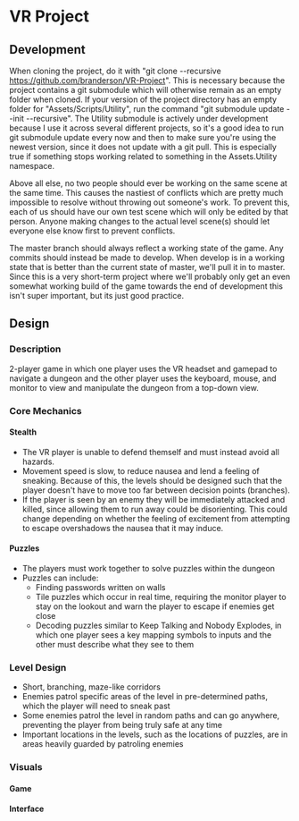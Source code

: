 # VR Project

## Development
When cloning the project, do it with "git clone --recursive https://github.com/branderson/VR-Project". This is necessary because the project contains a git submodule which will otherwise remain as an empty folder when cloned. If your version of the project directory has an empty folder for "Assets/Scripts/Utility", run the command "git submodule update --init --recursive". The Utility submodule is actively under development because I use it across several different projects, so it's a good idea to run git submodule update every now and then to make sure you're using the newest version, since it does not update with a git pull. This is especially true if something stops working related to something in the Assets.Utility namespace.

Above all else, no two people should ever be working on the same scene at the same time. This causes the nastiest of conflicts which are pretty much impossible to resolve without throwing out someone's work. To prevent this, each of us should have our own test scene which will only be edited by that person. Anyone making changes to the actual level scene(s) should let everyone else know first to prevent conflicts.

The master branch should always reflect a working state of the game. Any commits should instead be made to develop. When develop is in a working state that is better than the current state of master, we'll pull it in to master. Since this is a very short-term project where we'll probably only get an even somewhat working build of the game towards the end of development this isn't super important, but its just good practice.

## Design
### Description
2-player game in which one player uses the VR headset and gamepad to navigate a dungeon and the other player uses the keyboard, mouse, and monitor to view and manipulate the dungeon from a top-down view.

### Core Mechanics
#### Stealth
* The VR player is unable to defend themself and must instead avoid all hazards.
* Movement speed is slow, to reduce nausea and lend a feeling of sneaking. Because of this, the levels should be designed such that the player doesn't have to move too far between decision points (branches).
* If the player is seen by an enemy they will be immediately attacked and killed, since allowing them to run away could be disorienting. This could change depending on whether the feeling of excitement from attempting to escape overshadows the nausea that it may induce.

#### Puzzles
* The players must work together to solve puzzles within the dungeon
* Puzzles can include:
    * Finding passwords written on walls
    * Tile puzzles which occur in real time, requiring the monitor player to stay on the lookout and warn the player to escape if enemies get close
    * Decoding puzzles similar to Keep Talking and Nobody Explodes, in which one player sees a key mapping symbols to inputs and the other must describe what they see to them

### Level Design
* Short, branching, maze-like corridors
* Enemies patrol specific areas of the level in pre-determined paths, which the player will need to sneak past
* Some enemies patrol the level in random paths and can go anywhere, preventing the player from being truly safe at any time
* Important locations in the levels, such as the locations of puzzles, are in areas heavily guarded by patroling enemies

### Visuals
#### Game

#### Interface
